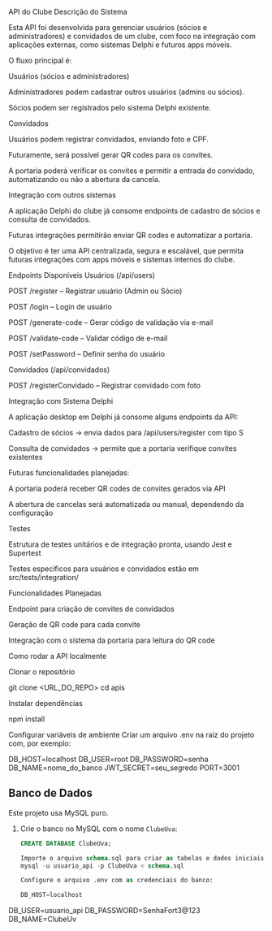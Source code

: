 API do Clube
Descrição do Sistema

Esta API foi desenvolvida para gerenciar usuários (sócios e administradores) e convidados de um clube, com foco na integração com aplicações externas, como sistemas Delphi e futuros apps móveis.

O fluxo principal é:

Usuários (sócios e administradores)

Administradores podem cadastrar outros usuários (admins ou sócios).

Sócios podem ser registrados pelo sistema Delphi existente.

Convidados

Usuários podem registrar convidados, enviando foto e CPF.

Futuramente, será possível gerar QR codes para os convites.

A portaria poderá verificar os convites e permitir a entrada do convidado, automatizando ou não a abertura da cancela.

Integração com outros sistemas

A aplicação Delphi do clube já consome endpoints de cadastro de sócios e consulta de convidados.

Futuras integrações permitirão enviar QR codes e automatizar a portaria.

O objetivo é ter uma API centralizada, segura e escalável, que permita futuras integrações com apps móveis e sistemas internos do clube.


Endpoints Disponíveis
Usuários (/api/users)

POST /register – Registrar usuário (Admin ou Sócio)

POST /login – Login de usuário

POST /generate-code – Gerar código de validação via e-mail

POST /validate-code – Validar código de e-mail

POST /setPassword – Definir senha do usuário

Convidados (/api/convidados)

POST /registerConvidado – Registrar convidado com foto

Integração com Sistema Delphi

A aplicação desktop em Delphi já consome alguns endpoints da API:

Cadastro de sócios → envia dados para /api/users/register com tipo S

Consulta de convidados → permite que a portaria verifique convites existentes

Futuras funcionalidades planejadas:

A portaria poderá receber QR codes de convites gerados via API

A abertura de cancelas será automatizada ou manual, dependendo da configuração

Testes

Estrutura de testes unitários e de integração pronta, usando Jest e Supertest

Testes específicos para usuários e convidados estão em src/tests/integration/

Funcionalidades Planejadas

Endpoint para criação de convites de convidados

Geração de QR code para cada convite

Integração com o sistema da portaria para leitura do QR code


Como rodar a API localmente

Clonar o repositório

git clone <URL_DO_REPO>
cd apis

Instalar dependências

npm install


Configurar variáveis de ambiente
Criar um arquivo .env na raiz do projeto com, por exemplo:

DB_HOST=localhost
DB_USER=root
DB_PASSWORD=senha
DB_NAME=nome_do_banco
JWT_SECRET=seu_segredo
PORT=3001


## Banco de Dados

Este projeto usa MySQL puro.

1. Crie o banco no MySQL com o nome `ClubeUva`:
   ```sql
   CREATE DATABASE ClubeUva;

   Importe o arquivo schema.sql para criar as tabelas e dados iniciais:
   mysql -u usuario_api -p ClubeUva < schema.sql

   Configure o arquivo .env com as credenciais do banco:

   DB_HOST=localhost
DB_USER=usuario_api
DB_PASSWORD=SenhaFort3@123
DB_NAME=ClubeUv
